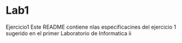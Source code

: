 # Lab1
Ejercicio1
Este README contiene nlas especificacines del ejercicio 1 sugerido en el primer Laboratorio de Informatica ii

